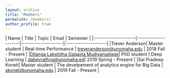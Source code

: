 ```yaml
---
layout: archive
title: "Members"
permalink: /members/
author_profile: true
---
```


|         Name        |     Title           |       Topic         |   Email             | Semester             |
|:--------------------|:--------------------|:--------------------|:--------------------| 
|Trever Anderson| Master student | Real-time Performance |  treveranderson@unomaha.edu | 2018 Fall - Present |
|[Dilanga Lakshitha Galapita Mudiyanselage](https://dabeyrathna.github.io/)| PhD student | Deep Learning | dabeyrathna@unomaha.ed| 2019 Spring - Present |
|Sai Pradeep Koneti| Master student | The develpement of analytics engine for Big Data |  skoneti@unomaha.edu | 2019 Fall - Present |

